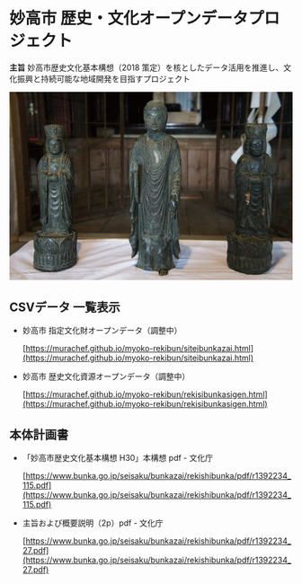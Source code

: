 # 妙高市 歴史・文化オープンデータプロジェクト
**主旨** 妙高市歴史文化基本構想（2018 策定）を核としたデータ活用を推進し、文化振興と持続可能な地域開発を目指すプロジェクト

![](image/t_gun101.jpg)

## CSVデータ 一覧表示

* 妙高市 指定文化財オープンデータ（調整中）

    [https://murachef.github.io/myoko-rekibun/siteibunkazai.html](https://murachef.github.io/myoko-rekibun/siteibunkazai.html)  

* 妙高市 歴史文化資源オープンデータ（調整中）

    [https://murachef.github.io/myoko-rekibun/rekisibunkasigen.html](https://murachef.github.io/myoko-rekibun/rekisibunkasigen.html)

## 本体計画書

* 「妙高市歴史文化基本構想 H30」本構想 pdf - 文化庁

    [https://www.bunka.go.jp/seisaku/bunkazai/rekishibunka/pdf/r1392234_115.pdf](https://www.bunka.go.jp/seisaku/bunkazai/rekishibunka/pdf/r1392234_115.pdf)

* 主旨および概要説明（2p）pdf - 文化庁

    [https://www.bunka.go.jp/seisaku/bunkazai/rekishibunka/pdf/r1392234_27.pdf](https://www.bunka.go.jp/seisaku/bunkazai/rekishibunka/pdf/r1392234_27.pdf)
